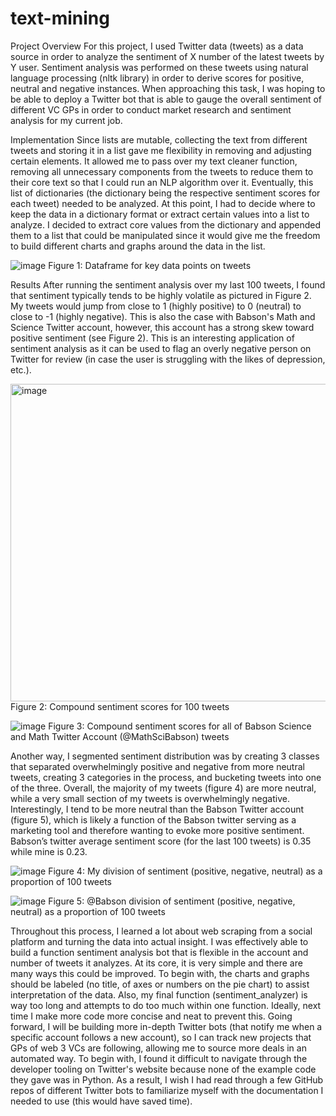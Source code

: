# text-mining

Project Overview
For this project, I used Twitter data (tweets) as a data source in order to analyze the sentiment of X number of the latest tweets by Y user. Sentiment analysis was performed on these tweets using natural language processing (nltk library) in order to derive scores for positive, neutral and negative instances. When approaching this task, I was hoping to be able to deploy a Twitter bot that is able to gauge the overall sentiment of different VC GPs in order to conduct market research and sentiment analysis for my current job.


Implementation
Since lists are mutable, collecting the text from different tweets and storing it in a list gave me flexibility in removing and adjusting certain elements. It allowed me to pass over my text cleaner function, removing all unnecessary components from the tweets to reduce them to their core text so that I could run an NLP algorithm over it. Eventually, this list of dictionaries (the dictionary being the respective sentiment scores for each tweet) needed to be analyzed. At this point, I had to decide where to keep the data in a dictionary format or extract certain values into a list to analyze. I decided to extract core values from the dictionary and appended them to a list that could be manipulated since it would give me the freedom to build different charts and graphs around the data in the list.

![image](https://user-images.githubusercontent.com/112597537/198938422-3ff04904-980b-4f0b-853f-88e083722df1.png)
Figure 1: Dataframe for key data points on tweets

Results
After running the sentiment analysis over my last 100 tweets, I found that sentiment typically tends to be highly volatile as pictured in Figure 2. My tweets would jump from close to 1 (highly positive) to 0 (neutral) to close to -1 (highly negative). This is also the case with Babson's Math and Science Twitter account, however, this account has a strong skew toward positive sentiment (see Figure 2). This is an interesting application of sentiment analysis as it can be used to flag an overly negative person on Twitter for review (in case the user is struggling with the likes of depression, etc.).

<img width="508" alt="image" src="https://user-images.githubusercontent.com/112597537/198936892-3fe4e5e8-c70f-45b0-b5db-52c731567e0c.png">
Figure 2: Compound sentiment scores for 100 tweets

![image](https://user-images.githubusercontent.com/112597537/198936919-82c69678-b10a-4e08-95ce-32c0a0c812d8.png)
Figure 3: Compound sentiment scores for all of Babson Science and Math Twitter Account (@MathSciBabson) tweets

Another way, I segmented sentiment distribution was by creating 3 classes that separated overwhelmingly positive and negative from more neutral tweets, creating 3 categories in the process, and bucketing tweets into one of the three. Overall, the majority of my tweets (figure 4) are more neutral, while a very small section of my tweets is overwhelmingly negative. Interestingly, I tend to be more neutral than the Babson Twitter account (figure 5), which is likely a function of the Babson twitter serving as a marketing tool and therefore wanting to evoke more positive sentiment. Babson’s twitter average sentiment score (for the last 100 tweets) is 0.35 while mine is 0.23.

![image](https://user-images.githubusercontent.com/112597537/198936979-e902349e-584d-4c10-b98a-d063c49f4a3a.png)
Figure 4: My division of sentiment (positive, negative, neutral) as a proportion of 100 tweets

![image](https://user-images.githubusercontent.com/112597537/198937005-4e289721-6503-45b6-9ab5-65be15ef1371.png)
Figure 5: @Babson division of sentiment (positive, negative, neutral) as a proportion of 100 tweets
 
Throughout this process, I learned a lot about web scraping from a social platform and turning the data into actual insight. I was effectively able to build a function sentiment analysis bot that is flexible in the account and number of tweets it analyzes. At its core, it is very simple and there are many ways this could be improved. To begin with, the charts and graphs should be labeled (no title, of axes or numbers on the pie chart) to assist interpretation of the data. Also, my final function (sentiment_analyzer) is way too long and attempts to do too much within one function. Ideally, next time I make more code more concise and neat to prevent this. Going forward, I will be building more in-depth Twitter bots (that notify me when a specific account follows a new account), so I can track new projects that GPs of web 3 VCs are following, allowing me to source more deals in an automated way. To begin with, I found it difficult to navigate through the developer tooling on Twitter's website because none of the example code they gave was in Python. As a result, I wish I had read through a few GitHub repos of different Twitter bots to familiarize myself with the documentation I needed to use (this would have saved time).
